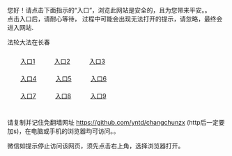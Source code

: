 您好！请点击下面指示的“入口”，浏览此网站是安全的，且为您带来平安。。 <br/>
点击入口后，请耐心等待， 过程中可能会出现无法打开的提示，请忽略，最终会进入网站. </br>

法轮大法在长春<br/>
<div style="padding:10px"><a style="margin:20px" target="_blank" href="https://d2vsj0hv1bddh5.cloudfront.net/2Qpsp?pfrdcjw" id="ccLink1" rel="nofollow">入口1</a> <a target="_blank" style="margin:20px" href="https://d2va1adxkjl6ay.cloudfront.net/2Qpsp?oxocy" id="ccLink2" rel="nofollow">入口2</a> <a style="margin:20px" target="_blank" href="https://d390v4beisr33h.cloudfront.net/2Qpsp?tbzlbrjo" id="ccLink3" rel="nofollow">入口3</a></div>

<div style="padding:10px" ><a style="margin:20px" target="_blank" href="https://d2vsj0hv1bddh5.cloudfront.net/2Qpsp?pfrdcjw" id="ccLink4" rel="nofollow">入口4</a> <a style="margin:20px" href="https://d2va1adxkjl6ay.cloudfront.net/2Qpsp?oxocy" target="_blank" id="ccLink5" rel="nofollow">入口5</a> <a style="margin:20px" href="https://d390v4beisr33h.cloudfront.net/2Qpsp?tbzlbrjo" target="_blank" id="ccLink6" rel="nofollow">入口6</a></div>

<div style="padding:10px"><a style="margin:20px" target="_blank" href="https://d2vsj0hv1bddh5.cloudfront.net/2Qpsp?pfrdcjw" id="ccLink7" rel="nofollow">入口7</a> <a style="margin:20px" href="https://d2va1adxkjl6ay.cloudfront.net/2Qpsp?oxocy" target="_blank" id="ccLink8" rel="nofollow">入口8</a> <a style="margin:20px" target="_blank" href="https://d390v4beisr33h.cloudfront.net/2Qpsp?tbzlbrjo" id="ccLink9" rel="nofollow">入口9</a></div>

<br/>



请复制并记住免翻墙网址 https://github.com/yntd/changchunzx (http后一定要加s)，在电脑或手机的浏览器均可访问。。<br/>

微信如提示停止访问该网页，须先点击右上角，选择浏览器打开。
